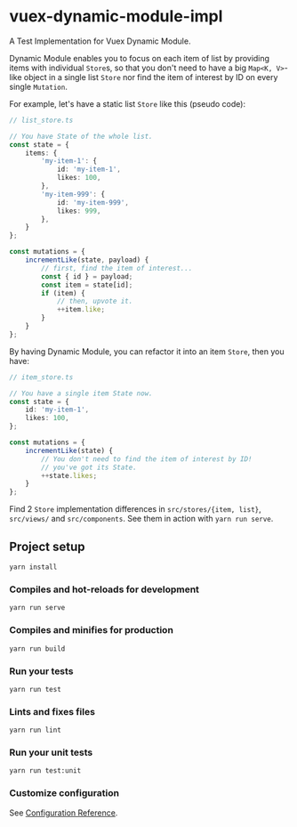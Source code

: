 # vuex-dynamic-module-impl

A Test Implementation for Vuex Dynamic Module.

Dynamic Module enables you to focus on each item of list by providing items with individual `Store`s, so that you don't need to have a big `Map<K, V>`-like object in a single list `Store` nor find the item of interest by ID on every single `Mutation`.

For example, let's have a static list `Store` like this (pseudo code):

```typescript
// list_store.ts

// You have State of the whole list.
const state = {
    items: {
        'my-item-1': {
            id: 'my-item-1',
            likes: 100,
        },
        'my-item-999': {
            id: 'my-item-999',
            likes: 999,
        },
    }
};

const mutations = {
    incrementLike(state, payload) {
        // first, find the item of interest...
        const { id } = payload;
        const item = state[id];
        if (item) {
            // then, upvote it.
            ++item.like;
        }
    }
};
```

By having Dynamic Module, you can refactor it into an item `Store`, then you have:

```typescript
// item_store.ts

// You have a single item State now.
const state = {
    id: 'my-item-1',
    likes: 100,
};

const mutations = {
    incrementLike(state) {
        // You don't need to find the item of interest by ID!
        // you've got its State.
        ++state.likes;
    }
};
```

Find 2 `Store` implementation differences in `src/stores/{item, list}`, `src/views/` and `src/components`. See them in action with `yarn run serve`.

## Project setup
```
yarn install
```

### Compiles and hot-reloads for development
```
yarn run serve
```

### Compiles and minifies for production
```
yarn run build
```

### Run your tests
```
yarn run test
```

### Lints and fixes files
```
yarn run lint
```

### Run your unit tests
```
yarn run test:unit
```

### Customize configuration
See [Configuration Reference](https://cli.vuejs.org/config/).
